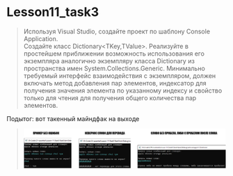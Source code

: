 # Lesson11_task3
>Используя Visual Studio, создайте проект по шаблону Console Application.  
Создайте класс Dictionary<TKey,TValue>. Реализуйте в простейшем приближении возможность использования его экземпляра аналогично экземпляру класса Dictionary из пространства имен System.Collections.Generic. Минимально требуемый интерфейс взаимодействия с экземпляром, должен включать метод добавления пар элементов, индексатор для получения значения элемента по указанному индексу и свойство только для чтения для получения общего количества пар элементов.  

Подытог: вот такенный майндфак на выходе
>![](Task3/Program_output.jpg)
